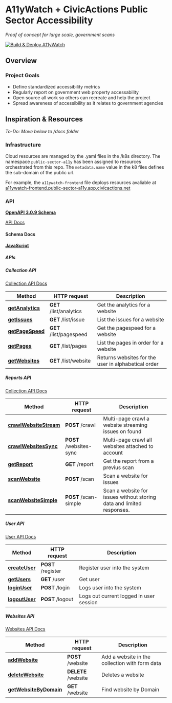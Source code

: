 # A11yWatch + CivicActions Public Sector Accessibility

_Proof of concept for large scale, government scans_

[![Build & Deploy A11yWatch](https://github.com/CivicActions/public-sector-a11y/actions/workflows/deploy.yaml/badge.svg)](https://github.com/CivicActions/public-sector-a11y/actions/workflows/deploy.yaml)

## Overview

### Project Goals

- Define standardized accessibility metrics
- Regularly report on government web property accessability
- Open source all work so others can recreate and help the project
- Spread awareness of accessibility as it relates to government agencies

## Inspiration & Resources

_To-Do: Move below to /docs folder_

### Infrastructure

Cloud resources are managed by the .yaml files in the /k8s directory. The namespace `public-sector-a11y` has been assigned to resources orchestrated from this repo. The `metadata.name` value in the k8 files defines the sub-domain of the public url.

For example, the `a11ywatch-frontend` file deploys resources avaliable at [a11ywatch-frontend.public-sector-a11y.app.civicactions.net](https://a11ywatch-frontend.public-sector-a11y.app.civicactions.net/)

### API

[**OpenAPI 3.0.9 Schema**](https://raw.githubusercontent.com/a11ywatch/a11ywatch/main/clients/src/schema/api.json)

[API Docs](https://a11ywatch.com/api-info)

#### Schema Docs

[**JavaScript**](https://gitlab.com/j-mendez/a11ywatch-clients/-/tree/main/javascript_api_client)

##### APIs

##### Collection API

[Collection API Docs](https://gitlab.com/j-mendez/a11ywatch-clients/-/blob/main/javascript_api_client/docs/CollectionApi.md)

| Method                                            | HTTP request            | Description                                         |
| ------------------------------------------------- | ----------------------- | --------------------------------------------------- |
| [**getAnalytics**](CollectionApi.md#getAnalytics) | **GET** /list/analytics | Get the analytics for a website                     |
| [**getIssues**](CollectionApi.md#getIssues)       | **GET** /list/issue     | List the issues for a website                       |
| [**getPageSpeed**](CollectionApi.md#getPageSpeed) | **GET** /list/pagespeed | Get the pagespeed for a website                     |
| [**getPages**](CollectionApi.md#getPages)         | **GET** /list/pages     | List the pages in order for a website               |
| [**getWebsites**](CollectionApi.md#getWebsites)   | **GET** /list/website   | Returns websites for the user in alphabetical order |

##### Reports API

[Collection API Docs](https://gitlab.com/j-mendez/a11ywatch-clients/-/blob/main/javascript_api_client/docs/ReportsApi.md)

| Method                                                     | HTTP request            | Description                                                           |
| ---------------------------------------------------------- | ----------------------- | --------------------------------------------------------------------- |
| [**crawlWebsiteStream**](ReportsApi.md#crawlWebsiteStream) | **POST** /crawl         | Multi-page crawl a website streaming issues on found                  |
| [**crawlWebsitesSync**](ReportsApi.md#crawlWebsitesSync)   | **POST** /websites-sync | Multi-page crawl all websites attached to account                     |
| [**getReport**](ReportsApi.md#getReport)                   | **GET** /report         | Get the report from a previus scan                                    |
| [**scanWebsite**](ReportsApi.md#scanWebsite)               | **POST** /scan          | Scan a website for issues                                             |
| [**scanWebsiteSimple**](ReportsApi.md#scanWebsiteSimple)   | **POST** /scan-simple   | Scan a website for issues without storing data and limited responses. |

##### User API

[User API Docs](https://gitlab.com/j-mendez/a11ywatch-clients/-/blob/main/javascript_api_client/docs/UserApi.md)

| Method                                  | HTTP request       | Description                             |
| --------------------------------------- | ------------------ | --------------------------------------- |
| [**createUser**](UserApi.md#createUser) | **POST** /register | Register user into the system           |
| [**getUsers**](UserApi.md#getUsers)     | **GET** /user      | Get user                                |
| [**loginUser**](UserApi.md#loginUser)   | **POST** /login    | Logs user into the system               |
| [**logoutUser**](UserApi.md#logoutUser) | **POST** /logout   | Logs out current logged in user session |

##### Websites API

[Websites API Docs](https://gitlab.com/j-mendez/a11ywatch-clients/-/blob/main/javascript_api_client/docs/WebsitesApi.md)

| Method                                                      | HTTP request        | Description                                    |
| ----------------------------------------------------------- | ------------------- | ---------------------------------------------- |
| [**addWebsite**](WebsitesApi.md#addWebsite)                 | **POST** /website   | Add a website in the collection with form data |
| [**deleteWebsite**](WebsitesApi.md#deleteWebsite)           | **DELETE** /website | Deletes a website                              |
| [**getWebsiteByDomain**](WebsitesApi.md#getWebsiteByDomain) | **GET** /website    | Find website by Domain                         |
